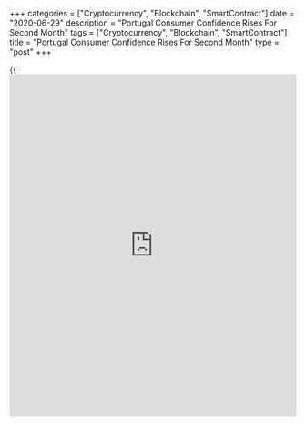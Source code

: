 +++
categories = ["Cryptocurrency", "Blockchain", "SmartContract"]
date = "2020-06-29"
description = "Portugal Consumer Confidence Rises For Second Month"
tags = ["Cryptocurrency", "Blockchain", "SmartContract"]
title = "Portugal Consumer Confidence Rises For Second Month"
type = "post"
+++

{{<iframe id="large-banner" src="https://www.bounty.group/#slide=21.0" width="100%" height="600" scrolling="no" style="border: 0px solid rgb(216, 221, 230); border-radius: 3px;">}}

Portugal's consumer confidence improved for a second straight month in
June, led by a strong rebound in manufacturing, as the country began its
third phase of the plan for lifting Covid-19 restrictions, data from
Statistics Portugal showed on Thursday.

The consumer confidence index rose to -25.7 in June from -32.1 in May.

The manufacturing confidence indicator increased to -24.4 in June from
-38.5 in the preceding month.

The construction sector morale rose to -22.4 in June from -29.2 in the
prior month.

The index reflecting the morale in the trade sector improved to -20.1 in
June and the confidence measure in the services sector rose to -46.5.

The economic climate indicator rose to -2.5 from -5.1 in the previous
month.

For comments and feedback [contact](https://www.playgroundfx.com/contact/): editorial@rtt[news](https://www.letsplayfx.com/blog/forex-news-website/).com

[Economic News][1]

 **What parts of the world are seeing the best (and worst) economic
performances lately? Click[here][2] to check out our [Econ Scorecard][2]
and find out! See up-to-the-moment [ranking](https://www.playgroundfx.com/blog/crypto-exchange-ranking/)s for the best and worst
performers in [GDP][3], [unemployment rate][4], [inflation][5] and much
more.**

   1. www.rtt[news](https://www.letsplayfx.com/blog/forex-news-website/).com/Content/EconomicNews.aspx
   2. www.rtt[news](https://www.letsplayfx.com/blog/forex-news-website/).com/economic-scorecard/world-rank/unemployment-rate/highest-performance.aspx
   3. www.rtt[news](https://www.letsplayfx.com/blog/forex-news-website/).com/economic-scorecard/world-rank/GDP/highest-performance.aspx
   4. www.rtt[news](https://www.letsplayfx.com/blog/forex-news-website/).com/economic-scorecard/world-rank/unemployment-rate/lowest-performance.aspx
   5. www.rtt[news](https://www.letsplayfx.com/blog/forex-news-website/).com/economic-scorecard/world-rank/CPI/highest-performance.aspx